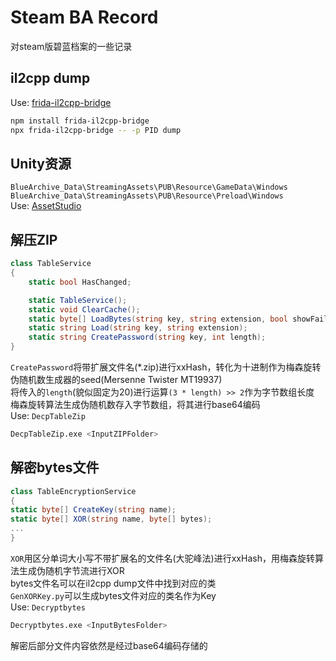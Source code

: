 # Steam BA Record

对steam版碧蓝档案的一些记录

## il2cpp dump

Use: [frida-il2cpp-bridge](https://github.com/vfsfitvnm/frida-il2cpp-bridge)

```bash
npm install frida-il2cpp-bridge
npx frida-il2cpp-bridge -- -p PID dump
```

## Unity资源
`BlueArchive_Data\StreamingAssets\PUB\Resource\GameData\Windows`  
`BlueArchive_Data\StreamingAssets\PUB\Resource\Preload\Windows`  
Use: [AssetStudio](https://github.com/Perfare/AssetStudio)

## 解压ZIP
```csharp
class TableService
{
    static bool HasChanged;

    static TableService();
    static void ClearCache();
    static byte[] LoadBytes(string key, string extension, bool showFailedPopup);
    static string Load(string key, string extension);
    static string CreatePassword(string key, int length);
}
```
`CreatePassword`将带扩展文件名(*.zip)进行xxHash，转化为十进制作为梅森旋转伪随机数生成器的seed(Mersenne Twister MT19937)  
将传入的`length`(貌似固定为20)进行运算`(3 * length) >> 2`作为字节数组长度  
梅森旋转算法生成伪随机数存入字节数组，将其进行base64编码  
Use: `DecpTableZip`
```bash
DecpTableZip.exe <InputZIPFolder>
```

## 解密bytes文件
```csharp
class TableEncryptionService
{
static byte[] CreateKey(string name);
static byte[] XOR(string name, byte[] bytes);
...
}
```
`XOR`用区分单词大小写不带扩展名的文件名(大驼峰法)进行xxHash，用梅森旋转算法生成伪随机字节流进行XOR  
bytes文件名可以在il2cpp dump文件中找到对应的类  
`GenXORKey.py`可以生成bytes文件对应的类名作为Key  
Use: `Decryptbytes`
```bash
Decryptbytes.exe <InputBytesFolder>
```
解密后部分文件内容依然是经过base64编码存储的
